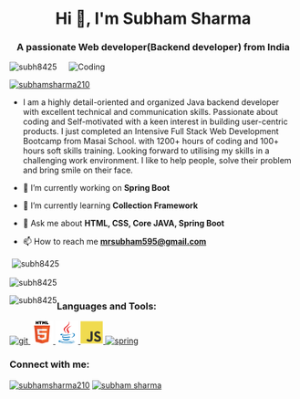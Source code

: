 
<h1 align="center">Hi 👋, I'm Subham Sharma</h1>
<h3 align="center">A passionate Web developer(Backend developer) from India</h3>
<img align="right" alt="Coding" width="400" src="https://media0.giphy.com/media/WtTnAfZn6aVJfBzlN3/giphy.gif?cid=ecf05e47u0udms5dfwdim9wbiflcur5s2hn1eg2fz7bk8kde&rid=giphy.gif&ct=g">



<p align="left"> <img src="https://komarev.com/ghpvc/?username=subh8425&label=Profile%20views&color=0e75b6&style=flat" alt="subh8425" /> </p>

<p align="left"> <a href="https://twitter.com/subhamsharma210" target="blank"><img src="https://img.shields.io/twitter/follow/subhamsharma210?logo=twitter&style=for-the-badge" alt="subhamsharma210" /></a> </p>

- I am a highly detail-oriented and organized Java backend developer with excellent technical and communication skills. Passionate about coding and Self-motivated with a keen interest in building user-centric products. I just completed an Intensive Full Stack Web Development Bootcamp from Masai School. with 1200+ hours of coding and 100+ hours soft skills training. Looking forward to utilising my skills in a challenging work environment. I like to help people, solve their problem and bring smile on their face.

- 🔭 I’m currently working on **Spring Boot**

- 🌱 I’m currently learning **Collection Framework**

- 💬 Ask me about **HTML, CSS, Core JAVA, Spring Boot**

- 📫 How to reach me **mrsubham595@gmail.com**



<p>&nbsp;<img align="center" src="https://github-readme-stats.vercel.app/api?username=subh8425&show_icons=true&locale=en" alt="subh8425" /></p>

<p><img align="center" src="https://github-readme-streak-stats.herokuapp.com/?user=subh8425&" alt="subh8425" /></p>

<p><img align="left" src="https://github-readme-stats.vercel.app/api/top-langs?username=subh8425&show_icons=true&locale=en&layout=compact" alt="subh8425" /></p>


<h3 align="left">Languages and Tools:</h3>
<p align="left"> <a href="https://git-scm.com/" target="_blank" rel="noreferrer"> <img src="https://www.vectorlogo.zone/logos/git-scm/git-scm-icon.svg" alt="git" width="40" height="40"/> </a> <a href="https://www.w3.org/html/" target="_blank" rel="noreferrer"> <img src="https://raw.githubusercontent.com/devicons/devicon/master/icons/html5/html5-original-wordmark.svg" alt="html5" width="40" height="40"/> </a> <a href="https://www.java.com" target="_blank" rel="noreferrer"> <img src="https://raw.githubusercontent.com/devicons/devicon/master/icons/java/java-original.svg" alt="java" width="40" height="40"/> </a> <a href="https://developer.mozilla.org/en-US/docs/Web/JavaScript" target="_blank" rel="noreferrer"> <img src="https://raw.githubusercontent.com/devicons/devicon/master/icons/javascript/javascript-original.svg" alt="javascript" width="40" height="40"/> </a> <a href="https://spring.io/" target="_blank" rel="noreferrer"> <img src="https://www.vectorlogo.zone/logos/springio/springio-icon.svg" alt="spring" width="40" height="40"/> </a> </p>

<h3 align="left">Connect with me:</h3>
<p align="left">
<a href="https://twitter.com/subhamsharma210" target="blank"><img align="center" src="https://raw.githubusercontent.com/rahuldkjain/github-profile-readme-generator/master/src/images/icons/Social/twitter.svg" alt="subhamsharma210" height="30" width="40" /></a>
<a href="https://linkedin.com/in/subham sharma" target="blank"><img align="center" src="https://raw.githubusercontent.com/rahuldkjain/github-profile-readme-generator/master/src/images/icons/Social/linked-in-alt.svg" alt="subham sharma" height="30" width="40" /></a>
</p>

